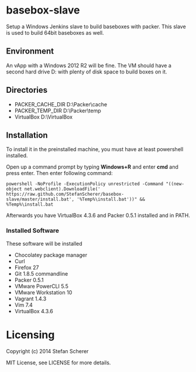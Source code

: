 # basebox-slave

Setup a Windows Jenkins slave to build baseboxes with packer.
This slave is used to build 64bit baseboxes as well.

## Environment
An vApp with a Windows 2012 R2 will be fine.
The VM should have a second hard drive D: with plenty of disk space to build boxes on it.

## Directories
* PACKER_CACHE_DIR D:\Packer\cache
* PACKER_TEMP_DIR D:\Packer\temp
* VirtualBox D:\VirtualBox

## Installation
To install it in the preinstalled machine, you must have at least powershell installed.

Open up a command prompt by typing **Windows+R** and enter **cmd** and press enter.
Then enter following command:

    powershell -NoProfile -ExecutionPolicy unrestricted -Command "((new-object net.webclient).DownloadFile(' https://raw.github.com/StefanScherer/basebox-slave/master/install.bat', '%Temp%\install.bat'))" && %Temp%\install.bat

Afterwards you have VirtualBox 4.3.6 and Packer 0.5.1 installed and in PATH.

### Installed Software
These software will be installed

* Chocolatey package manager
* Curl
* Firefox 27
* Git 1.8.5 commandline
* Packer 0.5.1
* VMware PowerCLI 5.5
* VMware Workstation 10
* Vagrant 1.4.3
* Vim 7.4
* VirtualBox 4.3.6

# Licensing
Copyright (c) 2014 Stefan Scherer

MIT License, see LICENSE for more details.
    
